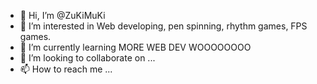 - 👋 Hi, I’m @ZuKiMuKi
- 👀 I’m interested in Web developing, pen spinning, rhythm games, FPS games.
- 🌱 I’m currently learning MORE WEB DEV WOOOOOOOO
- 💞️ I’m looking to collaborate on ...
- 📫 How to reach me ...

<!---
ZuKiMuKi/ZuKiMuKi is a ✨ special ✨ repository because its `README.md` (this file) appears on your GitHub profile.
You can click the Preview link to take a look at your changes.
--->
